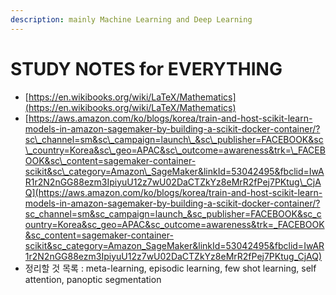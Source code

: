 ```yaml
---
description: mainly Machine Learning and Deep Learning
---
```


# STUDY NOTES for EVERYTHING

* [https://en.wikibooks.org/wiki/LaTeX/Mathematics](https://en.wikibooks.org/wiki/LaTeX/Mathematics)
* [https://aws.amazon.com/ko/blogs/korea/train-and-host-scikit-learn-models-in-amazon-sagemaker-by-building-a-scikit-docker-container/?sc\_channel=sm&sc\_campaign=launch\_&sc\_publisher=FACEBOOK&sc\_country=Korea&sc\_geo=APAC&sc\_outcome=awareness&trk=\_FACEBOOK&sc\_content=sagemaker-container-scikit&sc\_category=Amazon\_SageMaker&linkId=53042495&fbclid=IwAR1r2N2nGG88ezm3IpiyuU12z7wU02DaCTZkYz8eMrR2fPej7PKtug\_CjAQ](https://aws.amazon.com/ko/blogs/korea/train-and-host-scikit-learn-models-in-amazon-sagemaker-by-building-a-scikit-docker-container/?sc_channel=sm&sc_campaign=launch_&sc_publisher=FACEBOOK&sc_country=Korea&sc_geo=APAC&sc_outcome=awareness&trk=_FACEBOOK&sc_content=sagemaker-container-scikit&sc_category=Amazon_SageMaker&linkId=53042495&fbclid=IwAR1r2N2nGG88ezm3IpiyuU12z7wU02DaCTZkYz8eMrR2fPej7PKtug_CjAQ)
* 정리할 것 목록 : meta-learning, episodic learning, few shot learning, self attention, panoptic segmentation

